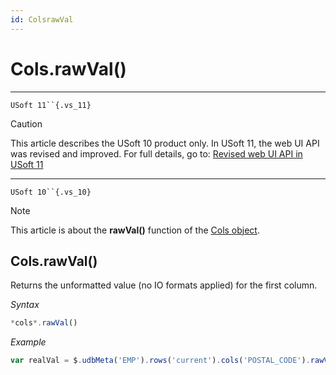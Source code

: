 ```yaml
---
id: ColsrawVal
---
```


# Cols.rawVal()



----

`USoft 11``{.vs_11}`

> [!CAUTION]
> This article describes the USoft 10 product only.
> In USoft 11, the web UI API was revised and improved. For full details, go to:
> [Revised web UI API in USoft 11](/docs/Web%20and%20app%20UIs/UDB%20udb/Revised%20web%20UI%20API%20in%20USoft%2011.md)

----

`USoft 10``{.vs_10}`

> [!NOTE]
> This article is about the **rawVal()** function of the [Cols object](/docs/Web%20and%20app%20UIs/UDB%20Cols).

## **Cols.rawVal()**

Returns the unformatted value (no IO formats applied) for the first column.

*Syntax*

```js
*cols*.rawVal()
```

*Example*

```js
var realVal = $.udbMeta('EMP').rows('current').cols('POSTAL_CODE').rawVal();
```

 